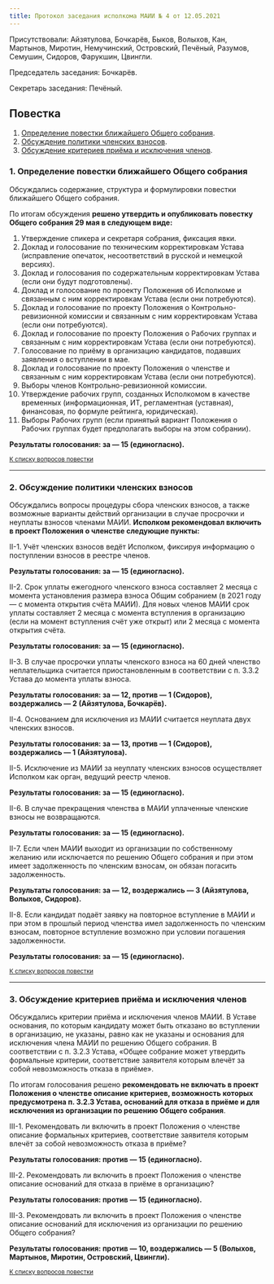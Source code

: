 ```yaml
---
title: Протокол заседания исполкома МАИИ № 4 от 12.05.2021
---
```


Присутствовали: Айзятулова, Бочкарёв, Быков, Волыхов, Кан, Мартынов, Миротин, Немучинский, Островский, Печёный, Разумов, Семушин, Сидоров, Фарукшин, Цвингли.

Председатель заседания: Бочкарёв.

Секретарь заседания: Печёный.

## Повестка <a name="atop"></a>
1. [Определение повестки ближайшего Общего cобрания](#1).
2. [Обсуждение политики членских взносов](#2).
3. [Обсуждение критериев приёма и исключения членов](#3).

### 1. Определение повестки ближайшего Общего собрания <a name="1"></a>
Обсуждались содержание, структура и формулировки повестки ближайшего Общего собрания.

По итогам обсуждения **решено утвердить и опубликовать повестку Общего собрания 29 мая в следующем виде:**

1. Утверждение спикера и секретаря собрания, фиксация явки.
2. Доклад и голосование по техническим корректировкам Устава (исправление опечаток, несоответствий в русской и немецкой версиях).
3. Доклад и голосования по содержательным корректировкам Устава (если они будут подготовлены).
4. Доклад и голосование по проекту Положения об Исполкоме и связанным с ним корректировкам Устава (если они потребуются).
5. Доклад и голосование по проекту Положения о Контрольно-ревизионной комиссии и связанным с ним корректировкам Устава (если они потребуются).
6. Доклад и голосование по проекту Положения о Рабочих группах и связанным с ним корректировкам Устава (если они потребуются).
7. Голосование по приёму в организацию кандидатов, подавших заявления о вступлении в мае.
8. Доклад и голосование по проекту Положения о членстве и связанным с ним корректировкам Устава (если они потребуются).
9. Выборы членов Контрольно-ревизионной комиссии.
10. Утверждение рабочих групп, созданных Исполкомом в качестве временных (информационная, ИТ, регламентная (уставная), финансовая, по формуле рейтинга, юридическая).
11. Выборы Рабочих групп (если принятый вариант Положения о Рабочих группах будет предполагать выборы на этом собрании).

**Результаты голосования: за — 15 (единогласно).**

<small>[К списку вопросов повестки](#atop)</small>

---

### 2. Обсуждение политики членских взносов <a name="2"></a>
Обсуждались вопросы процедуры сбора членских взносов, а также возможные варианты действий организации в случае просрочки и неуплаты взносов членами МАИИ. **Исполком рекомендовал включить в проект Положения о членстве следующие пункты:**

II-1. Учёт членских взносов ведёт Исполком, фиксируя информацию о поступлении взносов в реестре членов.

**Результаты голосования: за — 15 (единогласно).**

II-2. Срок уплаты ежегодного членского взноса составляет 2 месяца с момента установления размера взноса Общим собранием (в 2021 году — с момента открытия счёта МАИИ). Для новых членов МАИИ срок уплаты составляет 2 месяца с момента вступления в организацию (если на момент вступления счёт уже открыт) или 2 месяца с момента открытия счёта.

**Результаты голосования: за — 15 (единогласно).**

II-3. В случае просрочки уплаты членского взноса на 60 дней членство неплательщика считается приостановленным в соответствии с п. 3.3.2 Устава до момента уплаты взноса. 

**Результаты голосования: за — 12, против — 1 (Сидоров), воздержались — 2 (Айзятулова, Бочкарёв).**

II-4. Основанием для исключения из МАИИ считается неуплата двух членских взносов. 

**Результаты голосования: за — 13, против — 1 (Сидоров), воздержались — 1 (Айзятулова).**

II-5. Исключение из МАИИ за неуплату членских взносов осуществляет Исполком как орган, ведущий реестр членов.

**Результаты голосования: за — 15 (единогласно).**

II-6. В случае прекращения членства в МАИИ уплаченные членские взносы не возвращаются.

**Результаты голосования: за — 15 (единогласно).**

II-7. Если член МАИИ выходит из организации по собственному желанию или исключается по решению Общего собрания и при этом имеет задолженность по членским взносам, он обязан погасить задолженность.

**Результаты голосования: за — 12, воздержались — 3 (Айзятулова, Волыхов, Сидоров).**

II-8. Если кандидат подаёт заявку на повторное вступление в МАИИ и при этом в прошлый период членства имел задолженность по членским взносам, повторное вступление возможно при условии погашения задолженности.

**Результаты голосования: за — 15 (единогласно).**

<small>[К списку вопросов повестки](#atop)</small>

---

### 3. Обсуждение критериев приёма и исключения членов <a name="3"></a>
Обсуждались критерии приёма и исключения членов МАИИ. В Уставе основания, по которым кандидату может быть отказано во вступлении в организацию, не указаны, равно как не указаны и основания для исключения члена МАИИ по решению Общего собрания. В соответствии с п. 3.2.3 Устава, «Общее собрание может утвердить формальные критерии, соответствие заявителя которым влечёт за собой невозможность отказа в приёме». 

По итогам голосования решено **рекомендовать не включать в проект Положения о членстве описание критериев, возможность которых предусмотрена п. 3.2.3 Устава, оснований для отказа в приёме и для исключения из организации по решению Общего собрания**.

III-1. Рекомендовать ли включить в проект Положения о членстве описание формальных  критериев, соответствие заявителя которым влечёт за собой невозможность отказа в приёме?

**Результаты голосования: против — 15 (единогласно).**

III-2. Рекомендовать ли включить в проект Положения о членстве описание оснований для отказа в приёме в организацию?

**Результаты голосования: против — 15 (единогласно).**

III-3. Рекомендовать ли включить в проект Положения о членстве описание оснований для исключения из организации по решению Общего собрания?

**Результаты голосования: против — 10, воздержались — 5 (Волыхов, Мартынов, Миротин, Островский, Цвингли).**

<small>[К списку вопросов повестки](#atop)</small>
